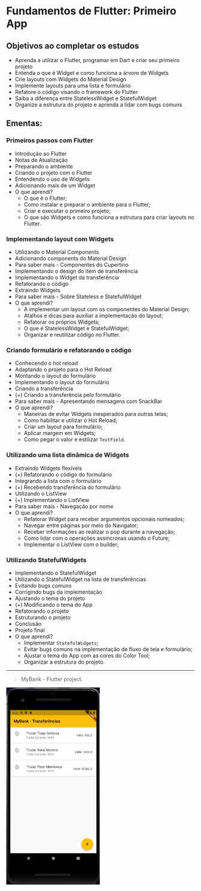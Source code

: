 # Fundamentos de Flutter: Primeiro App

## Objetivos ao completar os estudos
- Aprenda a utilizar o Flutter, programar em Dart e criar seu primeiro projeto
- Entenda o que é Widget e como funciona a árvore de Widgets
- Crie layouts com Widgets do Material Design
- Implemente layouts para uma lista e formulário
- Refatore o código visando o framework do Flutter
- Saiba a diferença entre StatelessWidget e StatefulWidget
- Organize a estrutura do projeto e aprenda a lidar com bugs comuns

## Ementas:
### Primeiros passos com Flutter
- Introdução ao Flutter
- Notas de Atualização
- Preparando o ambiente
- Criando o projeto com o Flutter
- Entendendo o uso de Widgets
- Adicionando mais de um Widget
- O que aprendi?
    - O que é o Flutter;
    - Como instalar e preparar o ambiente para o Flutter;
    - Criar e executar o primeiro projeto;
    - O que são Widgets e como funciona a estrutura para criar layouts no Flutter.

### Implementando layout com Widgets
- Utilizando o Material Components
- Adicionando components do Material Design
- Para saber mais - Componentes do Cupertino
- Implementando o design do item de transferência
- Implementando o Widget da transferência
- Refatorando o código
- Extraindo Widgets
- Para saber mais - Sobre Stateless e StatefulWidget
- O que aprendi?
    - A implementar um layout com os componentes do Material Design;
    - Atalhos e dicas para auxiliar a implementação do layout;
    - Refatorar os próprios Widgets;
    - O que é StatelessWidget e StatefulWidget;
    - Organizar e reutilizar código no Flutter.

### Criando formulário e refatorando o código
- Conhecendo o hot reload
- Adaptando o projeto para o Hot Reload
- Montando o layout do formulário
- Implementando o layout do formulário
- Criando a transferência
- (+) Criando a transferência pelo formulário
- Para saber mais - Apresentando mensagens com SnackBar
- O que aprendi?
    - Maneiras de evitar Widgets inesperados para outras telas;
    - Como habilitar e utilizar o Hot Reload;
    - Criar um layout para formulário;
    - Aplicar margem em Widgets;
    - Como pegar o valor e estilizar `TextField`.

### Utilizando uma lista dinâmica de Widgets
- Extraindo Widgets flexíveis
- (+) Refatorando o código do formulário
- Integrando a lista com o formulário
- (+) Recebendo transferência do formulário
- Utilizando o ListView
- (+) Implementando o ListView
- Para saber mais - Navegação por nome
- O que aprendi?
    - Refatorar Widget para receber argumentos opcionais nomeados;
    - Navegar entre páginas por meio do Navigator;
    - Receber informações ao realizar o pop durante a navegação;
    - Como lidar com o operações assíncronas usando o Future;
    - Implementar o ListView com o builder;

### Utilizando StatefulWidgets
- Implementando o StatefulWidget
- Utilizando o StatefulWidget na lista de transferências
- Evitando bugs comuns
- Corrigindo bugs da implementação
- Ajustando o tema do projeto
- (+) Modificando o tema do App
- Refatorando o projeto
- Estruturando o projeto
- Conclusão
- Projeto final
- O que aprendi?
    - Implementar `StatefulWidgets`;
    - Evitar bugs comuns na implementação de fluxo de tela e formulário;
    - Ajustar o tema do App com as cores do Color Tool;
    - Organizar a estrutura do projeto.

***

> MyBank - Flutter project.

<img src="img/Untitled.png" width="250">
